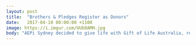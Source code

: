 ```yaml
---
layout: post
title:  "Brothers & Pledges Register as Donors"
date:   2017-04-10 00:00:00 +1100
image: https://i.imgur.com/UUb8AMH.jpg
body: "AEPi Sydney decided to give life with Gift of Life Australia, registering to ensure that their bone marrow type is on file to save a life one day. It takes only 15 minutes, a teaspoon of blood, and getting in contact has never been easier!"
---
```


